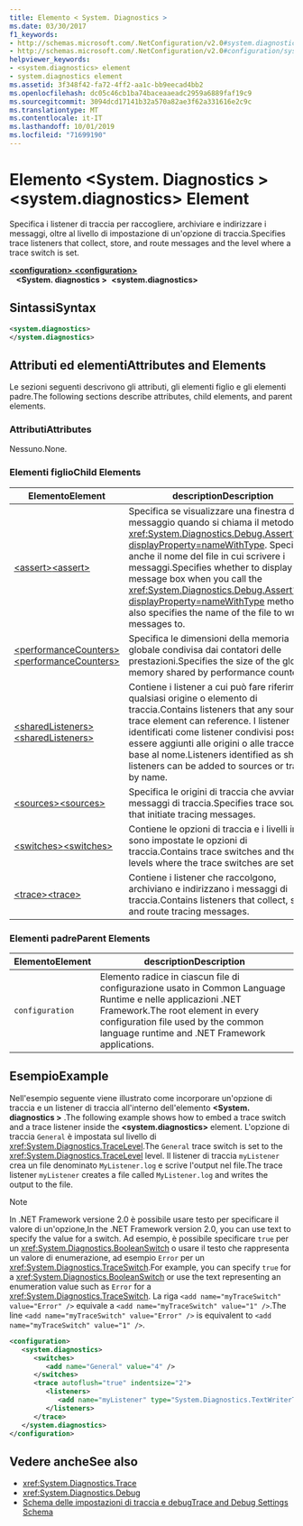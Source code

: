 ```yaml
---
title: Elemento < System. Diagnostics >
ms.date: 03/30/2017
f1_keywords:
- http://schemas.microsoft.com/.NetConfiguration/v2.0#system.diagnostics
- http://schemas.microsoft.com/.NetConfiguration/v2.0#configuration/system.diagnostics
helpviewer_keywords:
- <system.diagnostics> element
- system.diagnostics element
ms.assetid: 3f348f42-fa72-4ff2-aa1c-bb9eecad4bb2
ms.openlocfilehash: dc05c46cb1ba74baceaaeadc2959a6889faf19c9
ms.sourcegitcommit: 3094dcd17141b32a570a82ae3f62a331616e2c9c
ms.translationtype: MT
ms.contentlocale: it-IT
ms.lasthandoff: 10/01/2019
ms.locfileid: "71699190"
---
```

# <a name="systemdiagnostics-element"></a><span data-ttu-id="66d75-102">Elemento \<System. Diagnostics ></span><span class="sxs-lookup"><span data-stu-id="66d75-102">\<system.diagnostics> Element</span></span>
<span data-ttu-id="66d75-103">Specifica i listener di traccia per raccogliere, archiviare e indirizzare i messaggi, oltre al livello di impostazione di un'opzione di traccia.</span><span class="sxs-lookup"><span data-stu-id="66d75-103">Specifies trace listeners that collect, store, and route messages and the level where a trace switch is set.</span></span>  
  
[<span data-ttu-id="66d75-104"> **\<configuration>** </span><span class="sxs-lookup"><span data-stu-id="66d75-104">**\<configuration>**</span></span>](../configuration-element.md)  
<span data-ttu-id="66d75-105">&nbsp;&nbsp; **\<System. diagnostics >**</span><span class="sxs-lookup"><span data-stu-id="66d75-105">&nbsp;&nbsp;**\<system.diagnostics>**</span></span>  
  
## <a name="syntax"></a><span data-ttu-id="66d75-106">Sintassi</span><span class="sxs-lookup"><span data-stu-id="66d75-106">Syntax</span></span>  
  
```xml  
<system.diagnostics>   
</system.diagnostics>  
```  
  
## <a name="attributes-and-elements"></a><span data-ttu-id="66d75-107">Attributi ed elementi</span><span class="sxs-lookup"><span data-stu-id="66d75-107">Attributes and Elements</span></span>  
 <span data-ttu-id="66d75-108">Le sezioni seguenti descrivono gli attributi, gli elementi figlio e gli elementi padre.</span><span class="sxs-lookup"><span data-stu-id="66d75-108">The following sections describe attributes, child elements, and parent elements.</span></span>  
  
### <a name="attributes"></a><span data-ttu-id="66d75-109">Attributi</span><span class="sxs-lookup"><span data-stu-id="66d75-109">Attributes</span></span>  
 <span data-ttu-id="66d75-110">Nessuno.</span><span class="sxs-lookup"><span data-stu-id="66d75-110">None.</span></span>  
  
### <a name="child-elements"></a><span data-ttu-id="66d75-111">Elementi figlio</span><span class="sxs-lookup"><span data-stu-id="66d75-111">Child Elements</span></span>  
  
|<span data-ttu-id="66d75-112">Elemento</span><span class="sxs-lookup"><span data-stu-id="66d75-112">Element</span></span>|<span data-ttu-id="66d75-113">description</span><span class="sxs-lookup"><span data-stu-id="66d75-113">Description</span></span>|  
|-------------|-----------------|  
|[<span data-ttu-id="66d75-114">\<assert></span><span class="sxs-lookup"><span data-stu-id="66d75-114">\<assert></span></span>](assert-element.md)|<span data-ttu-id="66d75-115">Specifica se visualizzare una finestra di messaggio quando si chiama il metodo <xref:System.Diagnostics.Debug.Assert%2A?displayProperty=nameWithType>. Specifica anche il nome del file in cui scrivere i messaggi.</span><span class="sxs-lookup"><span data-stu-id="66d75-115">Specifies whether to display a message box when you call the <xref:System.Diagnostics.Debug.Assert%2A?displayProperty=nameWithType> method; also specifies the name of the file to write messages to.</span></span>|  
|[<span data-ttu-id="66d75-116">\<performanceCounters></span><span class="sxs-lookup"><span data-stu-id="66d75-116">\<performanceCounters></span></span>](performancecounters-element.md)|<span data-ttu-id="66d75-117">Specifica le dimensioni della memoria globale condivisa dai contatori delle prestazioni.</span><span class="sxs-lookup"><span data-stu-id="66d75-117">Specifies the size of the global memory shared by performance counters.</span></span>|  
|[<span data-ttu-id="66d75-118">\<sharedListeners></span><span class="sxs-lookup"><span data-stu-id="66d75-118">\<sharedListeners></span></span>](sharedlisteners-element.md)|<span data-ttu-id="66d75-119">Contiene i listener a cui può fare riferimento qualsiasi origine o elemento di traccia.</span><span class="sxs-lookup"><span data-stu-id="66d75-119">Contains listeners that any source or trace element can reference.</span></span> <span data-ttu-id="66d75-120">I listener identificati come listener condivisi possono essere aggiunti alle origini o alle tracce in base al nome.</span><span class="sxs-lookup"><span data-stu-id="66d75-120">Listeners identified as shared listeners can be added to sources or traces by name.</span></span>|  
|[<span data-ttu-id="66d75-121">\<sources></span><span class="sxs-lookup"><span data-stu-id="66d75-121">\<sources></span></span>](sources-element.md)|<span data-ttu-id="66d75-122">Specifica le origini di traccia che avviano i messaggi di traccia.</span><span class="sxs-lookup"><span data-stu-id="66d75-122">Specifies trace sources that initiate tracing messages.</span></span>|  
|[<span data-ttu-id="66d75-123">\<switches></span><span class="sxs-lookup"><span data-stu-id="66d75-123">\<switches></span></span>](switches-element.md)|<span data-ttu-id="66d75-124">Contiene le opzioni di traccia e i livelli in cui sono impostate le opzioni di traccia.</span><span class="sxs-lookup"><span data-stu-id="66d75-124">Contains trace switches and the levels where the trace switches are set.</span></span>|  
|[<span data-ttu-id="66d75-125">\<trace></span><span class="sxs-lookup"><span data-stu-id="66d75-125">\<trace></span></span>](trace-element.md)|<span data-ttu-id="66d75-126">Contiene i listener che raccolgono, archiviano e indirizzano i messaggi di traccia.</span><span class="sxs-lookup"><span data-stu-id="66d75-126">Contains listeners that collect, store, and route tracing messages.</span></span>|  
  
### <a name="parent-elements"></a><span data-ttu-id="66d75-127">Elementi padre</span><span class="sxs-lookup"><span data-stu-id="66d75-127">Parent Elements</span></span>  
  
|<span data-ttu-id="66d75-128">Elemento</span><span class="sxs-lookup"><span data-stu-id="66d75-128">Element</span></span>|<span data-ttu-id="66d75-129">description</span><span class="sxs-lookup"><span data-stu-id="66d75-129">Description</span></span>|  
|-------------|-----------------|  
|`configuration`|<span data-ttu-id="66d75-130">Elemento radice in ciascun file di configurazione usato in Common Language Runtime e nelle applicazioni .NET Framework.</span><span class="sxs-lookup"><span data-stu-id="66d75-130">The root element in every configuration file used by the common language runtime and .NET Framework applications.</span></span>|  
  
## <a name="example"></a><span data-ttu-id="66d75-131">Esempio</span><span class="sxs-lookup"><span data-stu-id="66d75-131">Example</span></span>  
 <span data-ttu-id="66d75-132">Nell'esempio seguente viene illustrato come incorporare un'opzione di traccia e un listener di traccia all'interno dell'elemento **\<System. diagnostics >** .</span><span class="sxs-lookup"><span data-stu-id="66d75-132">The following example shows how to embed a trace switch and a trace listener inside the **\<system.diagnostics>** element.</span></span> <span data-ttu-id="66d75-133">L'opzione di traccia `General` è impostata sul livello di <xref:System.Diagnostics.TraceLevel>.</span><span class="sxs-lookup"><span data-stu-id="66d75-133">The `General` trace switch is set to the <xref:System.Diagnostics.TraceLevel> level.</span></span> <span data-ttu-id="66d75-134">Il listener di traccia `myListener` crea un file denominato `MyListener.log` e scrive l'output nel file.</span><span class="sxs-lookup"><span data-stu-id="66d75-134">The trace listener `myListener` creates a file called `MyListener.log` and writes the output to the file.</span></span>  
  
> [!NOTE]
> <span data-ttu-id="66d75-135">In .NET Framework versione 2.0 è possibile usare testo per specificare il valore di un'opzione,</span><span class="sxs-lookup"><span data-stu-id="66d75-135">In the .NET Framework version 2.0, you can use text to specify the value for a switch.</span></span> <span data-ttu-id="66d75-136">Ad esempio, è possibile specificare `true` per un <xref:System.Diagnostics.BooleanSwitch> o usare il testo che rappresenta un valore di enumerazione, ad esempio `Error` per un <xref:System.Diagnostics.TraceSwitch>.</span><span class="sxs-lookup"><span data-stu-id="66d75-136">For example, you can specify `true` for a <xref:System.Diagnostics.BooleanSwitch> or use the text representing an enumeration value such as `Error` for a <xref:System.Diagnostics.TraceSwitch>.</span></span> <span data-ttu-id="66d75-137">La riga `<add name="myTraceSwitch" value="Error" />` equivale a `<add name="myTraceSwitch" value="1" />`.</span><span class="sxs-lookup"><span data-stu-id="66d75-137">The line `<add name="myTraceSwitch" value="Error" />` is equivalent to `<add name="myTraceSwitch" value="1" />`.</span></span>  
  
```xml  
<configuration>  
   <system.diagnostics>  
      <switches>  
         <add name="General" value="4" />  
      </switches>  
      <trace autoflush="true" indentsize="2">  
         <listeners>  
            <add name="myListener" type="System.Diagnostics.TextWriterTraceListener, System, Version=1.0.3300.0, Culture=neutral, PublicKeyToken=b77a5c561934e089" initializeData="MyListener.log" traceOutputOptions="ProcessId, LogicalOperationStack, Timestamp, ThreadId, Callstack, DateTime" />  
         </listeners>  
      </trace>  
   </system.diagnostics>  
</configuration>  
```  
  
## <a name="see-also"></a><span data-ttu-id="66d75-138">Vedere anche</span><span class="sxs-lookup"><span data-stu-id="66d75-138">See also</span></span>

- <xref:System.Diagnostics.Trace>
- <xref:System.Diagnostics.Debug>
- [<span data-ttu-id="66d75-139">Schema delle impostazioni di traccia e debug</span><span class="sxs-lookup"><span data-stu-id="66d75-139">Trace and Debug Settings Schema</span></span>](index.md)
